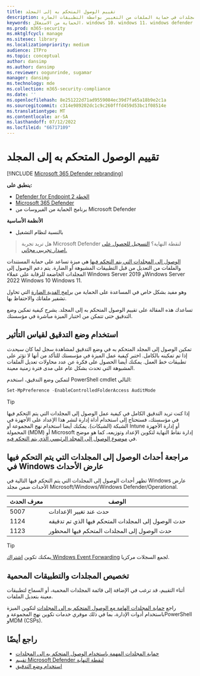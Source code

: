 ```yaml
---
title: تقييم الوصول المتحكم به إلى المجلد
description: تعرف على كيفية مساعدة الوصول المتحكم به إلى المجلدات في حماية الملفات من التغيير بواسطة التطبيقات الضارة.
keywords: الحماية من الاستغلال، windows 10، windows 11، windows defender، برامج الفدية الضارة، الحماية، التقييم، الاختبار، العرض التوضيحي، حاول
ms.prod: m365-security
ms.mktglfcycl: manage
ms.sitesec: library
ms.localizationpriority: medium
audience: ITPro
ms.topic: conceptual
author: dansimp
ms.author: dansimp
ms.reviewer: oogunrinde, sugamar
manager: dansimp
ms.technology: mde
ms.collection: m365-security-compliance
ms.date: ''
ms.openlocfilehash: 8e251222d71ad9559084ec39d7fa65a18b9e2c1a
ms.sourcegitcommit: c314e989202dc1c9c260fffd459d53bc1f08514e
ms.translationtype: MT
ms.contentlocale: ar-SA
ms.lasthandoff: 07/12/2022
ms.locfileid: "66717109"
---
```

# <a name="evaluate-controlled-folder-access"></a>تقييم الوصول المتحكم به إلى المجلد

[!INCLUDE [Microsoft 365 Defender rebranding](../../includes/microsoft-defender.md)]

**ينطبق على:**
- [Defender for Endpoint الخطة 2](https://go.microsoft.com/fwlink/?linkid=2154037)
- [Microsoft 365 Defender](https://go.microsoft.com/fwlink/?linkid=2118804)
- برنامج الحماية من الفيروسات من Microsoft Defender

**الأنظمة الأساسية**
- بالنسبة لنظام التشغيل

> هل تريد تجربة Microsoft Defender لنقطة النهاية؟ [التسجيل للحصول على إصدار تجريبي مجاني.](https://signup.microsoft.com/create-account/signup?products=7f379fee-c4f9-4278-b0a1-e4c8c2fcdf7e&ru=https://aka.ms/MDEp2OpenTrial?ocid=docs-wdatp-enablesiem-abovefoldlink)


[الوصول إلى المجلدات التي يتم التحكم فيها](controlled-folders.md) هي ميزة تساعد على حماية المستندات والملفات من التعديل من قبل التطبيقات المشبوهة أو الضارة. يتم دعم الوصول إلى المجلدات الخاضعة للرقابة على عملاء Windows Server 2019 وWindows Server 2022 Windows 10 Windows 11.

وهو مفيد بشكل خاص في المساعدة على الحماية من [برامج الفدية الضارة](https://www.microsoft.com/wdsi/threats/ransomware) التي تحاول تشفير ملفاتك والاحتفاظ بها.

تساعدك هذه المقالة على تقييم الوصول المتحكم به إلى المجلد. يشرح كيفية تمكين وضع التدقيق حتى تتمكن من اختبار الميزة مباشرة في مؤسستك.

## <a name="use-audit-mode-to-measure-impact"></a>استخدام وضع التدقيق لقياس التأثير

تمكين الوصول إلى المجلد المتحكم به في وضع التدقيق لمشاهدة سجل لما كان *سيحدث* إذا تم تمكينه بالكامل. اختبر كيفية عمل الميزة في مؤسستك للتأكد من أنها لا تؤثر على تطبيقات خط العمل. يمكنك أيضا الحصول على فكرة عن عدد محاولات تعديل الملفات المشبوهة التي تحدث بشكل عام على مدى فترة زمنية معينة.

لتمكين وضع التدقيق، استخدم PowerShell cmdlet التالي:

```PowerShell
Set-MpPreference -EnableControlledFolderAccess AuditMode
```

> [!TIP]
> إذا كنت تريد التدقيق الكامل في كيفية عمل الوصول إلى المجلدات التي يتم التحكم فيها في مؤسستك، فستحتاج إلى استخدام أداة إدارة لنشر هذا الإعداد على الأجهزة في الشبكة (الشبكات).
يمكنك أيضا استخدام نهج المجموعة أو Intune أو إدارة الأجهزة المحمولة (MDM) أو Microsoft إدارة نقاط النهاية لتكوين الإعداد وتوزيعه، كما هو موضح في [موضوع الوصول إلى المجلد الرئيسي الذي يتم التحكم فيه](controlled-folders.md).

## <a name="review-controlled-folder-access-events-in-windows-event-viewer"></a>مراجعة أحداث الوصول إلى المجلدات التي يتم التحكم فيها في Windows عارض الأحداث

تظهر أحداث الوصول إلى المجلدات التي يتم التحكم فيها التالية في Windows عارض الأحداث ضمن مجلد Microsoft/Windows/Windows Defender/Operational.

معرف الحدث | الوصف
-|-
 5007 | حدث عند تغيير الإعدادات
 1124 | حدث الوصول إلى المجلدات المتحكم فيها الذي تم تدقيقه
 1123 | حدث الوصول إلى المجلدات المتحكم فيها المحظور

> [!TIP]
> يمكنك تكوين [اشتراك Windows Event Forwarding](/windows/win32/wec/setting-up-a-source-initiated-subscription) لجمع السجلات مركزيا. 

## <a name="customize-protected-folders-and-apps"></a>تخصيص المجلدات والتطبيقات المحمية

أثناء التقييم، قد ترغب في الإضافة إلى قائمة المجلدات المحمية، أو السماح لتطبيقات معينة بتعديل الملفات.

راجع [حماية المجلدات الهامة مع الوصول المتحكم به إلى المجلدات](controlled-folders.md) لتكوين الميزة باستخدام أدوات الإدارة، بما في ذلك موفري خدمات تكوين نهج المجموعة وPowerShell وMDM (CSPs).

## <a name="see-also"></a>راجع أيضًا

* [حماية المجلدات المهمة باستخدام الوصول المتحكم به إلى المجلدات](controlled-folders.md)
* [تقييم Microsoft Defender لنقطة النهاية](evaluate-mde.md)
* [استخدام وضع التدقيق](audit-windows-defender.md)
